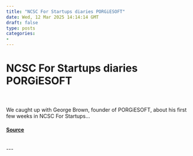 ```yaml
---
title: "NCSC For Startups diaries PORGiESOFT"
date: Wed, 12 Mar 2025 14:14:14 GMT
draft: false
type: posts
categories: 
- 
---
```

# NCSC For Startups diaries PORGiESOFT

<br/>

<br/>
We caught up with George Brown, founder of PORGiESOFT, about his first few weeks in NCSC For Startups...

#### [Source](https://www.ncsc.gov.uk/blog-post/ncsc-for-startups-porgiesoft)

<br/>
---
